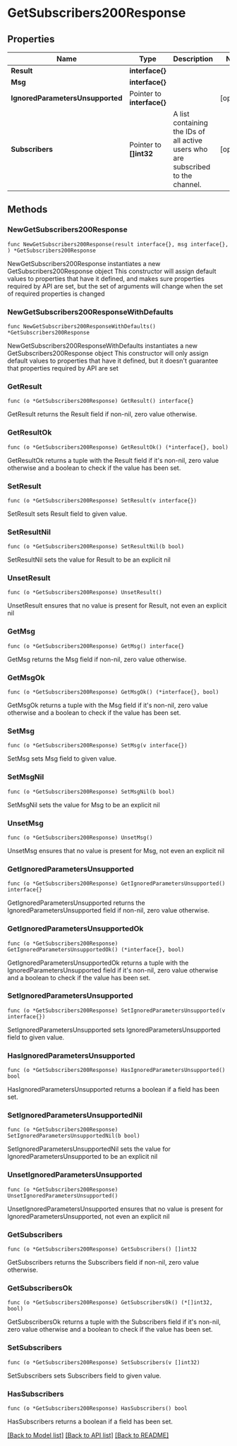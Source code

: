 # GetSubscribers200Response

## Properties

Name | Type | Description | Notes
------------ | ------------- | ------------- | -------------
**Result** | **interface{}** |  | 
**Msg** | **interface{}** |  | 
**IgnoredParametersUnsupported** | Pointer to **interface{}** |  | [optional] 
**Subscribers** | Pointer to **[]int32** | A list containing the IDs of all active users who are subscribed to the channel.  | [optional] 

## Methods

### NewGetSubscribers200Response

`func NewGetSubscribers200Response(result interface{}, msg interface{}, ) *GetSubscribers200Response`

NewGetSubscribers200Response instantiates a new GetSubscribers200Response object
This constructor will assign default values to properties that have it defined,
and makes sure properties required by API are set, but the set of arguments
will change when the set of required properties is changed

### NewGetSubscribers200ResponseWithDefaults

`func NewGetSubscribers200ResponseWithDefaults() *GetSubscribers200Response`

NewGetSubscribers200ResponseWithDefaults instantiates a new GetSubscribers200Response object
This constructor will only assign default values to properties that have it defined,
but it doesn't guarantee that properties required by API are set

### GetResult

`func (o *GetSubscribers200Response) GetResult() interface{}`

GetResult returns the Result field if non-nil, zero value otherwise.

### GetResultOk

`func (o *GetSubscribers200Response) GetResultOk() (*interface{}, bool)`

GetResultOk returns a tuple with the Result field if it's non-nil, zero value otherwise
and a boolean to check if the value has been set.

### SetResult

`func (o *GetSubscribers200Response) SetResult(v interface{})`

SetResult sets Result field to given value.


### SetResultNil

`func (o *GetSubscribers200Response) SetResultNil(b bool)`

 SetResultNil sets the value for Result to be an explicit nil

### UnsetResult
`func (o *GetSubscribers200Response) UnsetResult()`

UnsetResult ensures that no value is present for Result, not even an explicit nil
### GetMsg

`func (o *GetSubscribers200Response) GetMsg() interface{}`

GetMsg returns the Msg field if non-nil, zero value otherwise.

### GetMsgOk

`func (o *GetSubscribers200Response) GetMsgOk() (*interface{}, bool)`

GetMsgOk returns a tuple with the Msg field if it's non-nil, zero value otherwise
and a boolean to check if the value has been set.

### SetMsg

`func (o *GetSubscribers200Response) SetMsg(v interface{})`

SetMsg sets Msg field to given value.


### SetMsgNil

`func (o *GetSubscribers200Response) SetMsgNil(b bool)`

 SetMsgNil sets the value for Msg to be an explicit nil

### UnsetMsg
`func (o *GetSubscribers200Response) UnsetMsg()`

UnsetMsg ensures that no value is present for Msg, not even an explicit nil
### GetIgnoredParametersUnsupported

`func (o *GetSubscribers200Response) GetIgnoredParametersUnsupported() interface{}`

GetIgnoredParametersUnsupported returns the IgnoredParametersUnsupported field if non-nil, zero value otherwise.

### GetIgnoredParametersUnsupportedOk

`func (o *GetSubscribers200Response) GetIgnoredParametersUnsupportedOk() (*interface{}, bool)`

GetIgnoredParametersUnsupportedOk returns a tuple with the IgnoredParametersUnsupported field if it's non-nil, zero value otherwise
and a boolean to check if the value has been set.

### SetIgnoredParametersUnsupported

`func (o *GetSubscribers200Response) SetIgnoredParametersUnsupported(v interface{})`

SetIgnoredParametersUnsupported sets IgnoredParametersUnsupported field to given value.

### HasIgnoredParametersUnsupported

`func (o *GetSubscribers200Response) HasIgnoredParametersUnsupported() bool`

HasIgnoredParametersUnsupported returns a boolean if a field has been set.

### SetIgnoredParametersUnsupportedNil

`func (o *GetSubscribers200Response) SetIgnoredParametersUnsupportedNil(b bool)`

 SetIgnoredParametersUnsupportedNil sets the value for IgnoredParametersUnsupported to be an explicit nil

### UnsetIgnoredParametersUnsupported
`func (o *GetSubscribers200Response) UnsetIgnoredParametersUnsupported()`

UnsetIgnoredParametersUnsupported ensures that no value is present for IgnoredParametersUnsupported, not even an explicit nil
### GetSubscribers

`func (o *GetSubscribers200Response) GetSubscribers() []int32`

GetSubscribers returns the Subscribers field if non-nil, zero value otherwise.

### GetSubscribersOk

`func (o *GetSubscribers200Response) GetSubscribersOk() (*[]int32, bool)`

GetSubscribersOk returns a tuple with the Subscribers field if it's non-nil, zero value otherwise
and a boolean to check if the value has been set.

### SetSubscribers

`func (o *GetSubscribers200Response) SetSubscribers(v []int32)`

SetSubscribers sets Subscribers field to given value.

### HasSubscribers

`func (o *GetSubscribers200Response) HasSubscribers() bool`

HasSubscribers returns a boolean if a field has been set.


[[Back to Model list]](../README.md#documentation-for-models) [[Back to API list]](../README.md#documentation-for-api-endpoints) [[Back to README]](../README.md)


